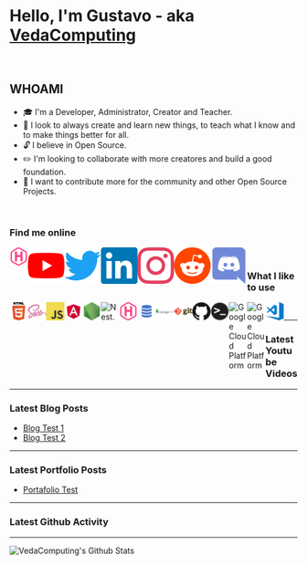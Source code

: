 # Hello, I'm Gustavo - aka [VedaComputing][website]

<br />

## WHOAMI

- :mortar_board: I'm a Developer, Administrator, Creator and Teacher.
- :telescope: I look to always create and learn new things, to teach what I know and to make things better for all.
- :unlock: I believe in Open Source.
- :pencil2: I'm looking to collaborate with more creatores and build a good foundation.
- :european_castle: I want to contribute more for the community and other Open Source Projects.

<br />

### Find me online

[<img align="left" alt="vedacomputing.com" width="32px" src="https://raw.githubusercontent.com/vedacomputing/vedacomputing/master/icons/hugo.svg"/>][website]
[<img align="left" alt="VedaComputing | YouTube" src="https://raw.githubusercontent.com/vedacomputing/vedacomputing/master/icons/youtube.svg" />][youtube]
[<img align="left" alt="VedaComputing | Twitter" src="https://raw.githubusercontent.com/vedacomputing/vedacomputing/master/icons/twitter.svg" />][twitter]
[<img align="left" alt="VedaComputing | LinkedIn" src="https://raw.githubusercontent.com/vedacomputing/vedacomputing/master/icons/linkedin.svg" />][linkedin]
[<img align="left" alt="VedaComputing | Instagram" src="https://raw.githubusercontent.com/vedacomputing/vedacomputing/master/icons/instagram.svg" />][instagram]
[<img align="left" alt="VedaComputing | Reddit" src="https://raw.githubusercontent.com/vedacomputing/vedacomputing/master/icons/reddit.svg" />][reddit]
[<img align="left" alt="VedaComputing | Discord" src="https://raw.githubusercontent.com/vedacomputing/vedacomputing/master/icons/discord.svg" />][discord]

<br />

### What I like to use

<img align="left" alt="HTML5" width="32px" src="https://raw.githubusercontent.com/github/explore/80688e429a7d4ef2fca1e82350fe8e3517d3494d/topics/html/html.png" />
<img align="left" alt="Sass" width="32px" src="https://raw.githubusercontent.com/github/explore/80688e429a7d4ef2fca1e82350fe8e3517d3494d/topics/sass/sass.png" />
<img align="left" alt="JavaScript" width="32px" src="https://raw.githubusercontent.com/github/explore/80688e429a7d4ef2fca1e82350fe8e3517d3494d/topics/javascript/javascript.png" />
<img align="left" alt="Angular" width="32px" src="https://raw.githubusercontent.com/github/explore/80688e429a7d4ef2fca1e82350fe8e3517d3494d/topics/angular/angular.png" />
<img align="left" alt="Node.Js" width="32px" src="https://raw.githubusercontent.com/github/explore/80688e429a7d4ef2fca1e82350fe8e3517d3494d/topics/nodejs/nodejs.png" />
<img align="left" alt="Nest.Js" height="32px" width="32px" src="https://camo.githubusercontent.com/c4fd9ae4b5274b73d4d51c42263409ce74572040/68747470733a2f2f6e6573746a732e636f6d2f696d672f6c6f676f2d736d616c6c2e737667" />
<img align="left" alt="Hugo" width="32px" src="https://raw.githubusercontent.com/vedacomputing/vedacomputing/master/icons/hugo.svg" />
<img align="left" alt="SQL" width="32px" src="https://raw.githubusercontent.com/github/explore/80688e429a7d4ef2fca1e82350fe8e3517d3494d/topics/sql/sql.png" />
<img align="left" alt="MongoDB" width="32px" src="https://raw.githubusercontent.com/github/explore/80688e429a7d4ef2fca1e82350fe8e3517d3494d/topics/mongodb/mongodb.png" />
<img align="left" alt="Git" width="32px" src="https://raw.githubusercontent.com/github/explore/80688e429a7d4ef2fca1e82350fe8e3517d3494d/topics/git/git.png" />
<img align="left" alt="GitHub" width="32px" src="https://raw.githubusercontent.com/github/explore/78df643247d429f6cc873026c0622819ad797942/topics/github/github.png" />
<img align="left" alt="Terminal" width="32px" src="https://raw.githubusercontent.com/github/explore/80688e429a7d4ef2fca1e82350fe8e3517d3494d/topics/terminal/terminal.png" />
<img align="left" alt="Google Cloud Platform" width="32px" src="https://avatars0.githubusercontent.com/u/2810941?s=200&v=4" />
<img align="left" alt="Google Cloud Platform" width="32px" src="https://github.com/nrwl/nx/blob/master/images/nx-logo.png?raw=true" />
<img align="left" alt="Visual Studio Code" width="32px" src="https://raw.githubusercontent.com/github/explore/80688e429a7d4ef2fca1e82350fe8e3517d3494d/topics/visual-studio-code/visual-studio-code.png" />

<br />

---

### Latest Youtube Videos

<!-- YOUTUBE:START -->
<!-- YOUTUBE:END -->

---

### Latest Blog Posts

<!-- BLOG-POST-LIST:START -->
- [Blog Test 1](https://vedacomputing-3d1f5.web.app/blog/first-blog/)
- [Blog Test 2](https://vedacomputing-3d1f5.web.app/blog/second-blog/)
<!-- BLOG-POST-LIST:END -->

---

### Latest Portfolio Posts

<!-- PORTFOLIO:START -->
- [Portafolio Test](https://vedacomputing-3d1f5.web.app/portfolio/hugo-portfolio-website/)
<!-- PORTFOLIO:END -->

---

### Latest Github Activity

<!--START_SECTION:activity-->
<!--END_SECTION:activity-->

---

<img align="left" alt="VedaComputing's Github Stats" src="https://github-readme-stats.vedacomputing.vercel.app/api?username=vedacomputing&show_icons=true&hide_border=true" />

[website]: https://vedacomputing.com
[youtube]: https://www.youtube.com/channel/UC5PAzwDbbzsCbtcxPNpSrzw
[twitter]: https://twitter.com/vedacomputing
[linkedin]: https://www.linkedin.com/in/vedacomputing
[instagram]: https://instagram.com/vedacomputing
[reddit]: https://www.reddit.com/user/vedacomputing
[discord]: https://discord.gg/D3bXJ9a